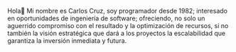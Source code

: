 Hola👋
Mi nombre es Carlos Cruz, soy programador desde 1982; interesado en oportunidades de ingeniería de software; ofreciendo, 
no solo un aguerrido compromiso con el resultado y la optimización de recursos, si no también la visión estratégica 
que dará a los proyectos la escalabilidad que garantiza la inversión inmediata y futura.


